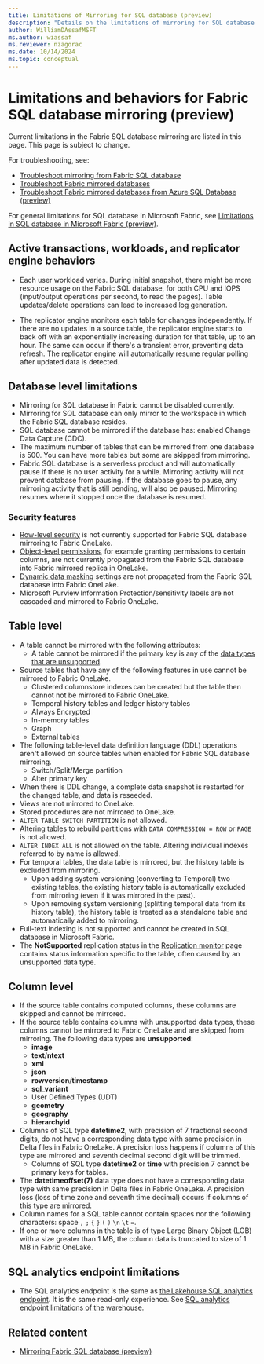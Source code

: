 ```yaml
---
title: Limitations of Mirroring for SQL database (preview)
description: "Details on the limitations of mirroring for SQL database in Fabric."
author: WilliamDAssafMSFT
ms.author: wiassaf
ms.reviewer: nzagorac
ms.date: 10/14/2024
ms.topic: conceptual
---
```

# Limitations and behaviors for Fabric SQL database mirroring (preview)

Current limitations in the Fabric SQL database mirroring are listed in this page. This page is subject to change.

For troubleshooting, see:

- [Troubleshoot mirroring from Fabric SQL database](mirroring-troubleshooting.md)
- [Troubleshoot Fabric mirrored databases](../mirrored-database/troubleshooting.md)
- [Troubleshoot Fabric mirrored databases from Azure SQL Database (preview)](../mirrored-database/azure-sql-database-troubleshoot.md)

For general limitations for SQL database in Microsoft Fabric, see [Limitations in SQL database in Microsoft Fabric (preview)](limitations.md).

## Active transactions, workloads, and replicator engine behaviors

- Each user workload varies. During initial snapshot, there might be more resource usage on the Fabric SQL database, for both CPU and IOPS (input/output operations per second, to read the pages). Table updates/delete operations can lead to increased log generation.

- The replicator engine monitors each table for changes independently. If there are no updates in a source table, the replicator engine starts to back off with an exponentially increasing duration for that table, up to an hour. The same can occur if there's a transient error, preventing data refresh. The replicator engine will automatically resume regular polling after updated data is detected.

## Database level limitations

- Mirroring for SQL database in Fabric cannot be disabled currently.
- Mirroring for SQL database can only mirror to the workspace in which the Fabric SQL database resides.
- SQL database cannot be mirrored if the database has: enabled Change Data Capture (CDC).
- The maximum number of tables that can be mirrored from one database is 500. You can have more tables but some are skipped from mirroring.
- Fabric SQL database is a serverless product and will automatically pause if there is no user activity for a while. Mirroring activity will not prevent database from pausing. If the database goes to pause, any mirroring activity that is still pending, will also be paused. Mirroring resumes where it stopped once the database is resumed.

### Security features

- [Row-level security](/sql/relational-databases/security/row-level-security?view=fabric&preserve-view=true) is not currently supported for Fabric SQL database mirroring to Fabric OneLake.
- [Object-level permissions](/sql/t-sql/statements/grant-object-permissions-transact-sql?view=fabric&preserve-view=true), for example granting permissions to certain columns, are not
    currently propagated from the Fabric SQL database into Fabric mirrored replica in OneLake.
- [Dynamic data masking](/sql/relational-databases/security/dynamic-data-masking?view=fabric&preserve-view=true) settings are not propagated from the Fabric SQL database into Fabric OneLake.
- Microsoft Purview Information Protection/sensitivity labels are not cascaded and mirrored to Fabric OneLake.

## Table level

- A table cannot be mirrored with the following attributes:
   - A table cannot be mirrored if the primary key is any of the [data types that are unsupported](#column-level).
- Source tables that have any of the following features in use cannot be mirrored to Fabric OneLake.
   - Clustered columnstore indexes can be created but the table then cannot not be mirrored to Fabric OneLake.
   - Temporal history tables and ledger history tables
   - Always Encrypted
   - In-memory tables
   - Graph
   - External tables
- The following table-level data definition language (DDL) operations aren't allowed on source tables when enabled for Fabric SQL database mirroring.
   - Switch/Split/Merge partition
   - Alter primary key
- When there is DDL change, a complete data snapshot is restarted for the changed table, and data is reseeded.
- Views are not mirrored to OneLake.
- Stored procedures are not mirrored to OneLake.
- `ALTER TABLE SWITCH PARTITION` is not allowed.
- Altering tables to rebuild partitions with `DATA COMPRESSION = ROW` or `PAGE` is not allowed.
- `ALTER INDEX ALL` is not allowed on the table. Altering individual indexes referred to by name is allowed.
- For temporal tables, the data table is mirrored, but the history table is excluded from mirroring.
   - Upon adding system versioning (converting to Temporal) two existing tables, the existing history table is automatically excluded from mirroring (even if it was mirrored in the past).
   - Upon removing system versioning (splitting temporal data from its history table), the history table is treated as a standalone table and automatically added to mirroring.
- Full-text indexing is not supported and cannot be created in SQL database in Microsoft Fabric.
- The **NotSupported** replication status in the [Replication monitor](mirroring-monitor.md) page contains status information specific to the table, often caused by an unsupported data type.

## Column level

- If the source table contains computed columns, these columns are skipped and cannot be mirrored.
- If the source table contains columns with unsupported data types, these columns cannot be mirrored to Fabric OneLake and are skipped from mirroring. The following data types are **unsupported**:
   - **image**
   - **text**/**ntext**
   - **xml**
   - **json**
   - **rowversion**/**timestamp**
   - **sql_variant**
   - User Defined Types (UDT)
   - **geometry**
   - **geography**
   - **hierarchyid**
- Columns of SQL type **datetime2**, with precision of 7 fractional second digits, do not have a corresponding data type with same precision in Delta files in Fabric OneLake. A precision loss happens if columns of this type are mirrored and seventh decimal second digit will be trimmed.
   - Columns of SQL type **datetime2** or **time** with precision 7 cannot be primary keys for tables.
- The **datetimeoffset(7)** data type does not have a corresponding data type with same precision in Delta files in Fabric OneLake. A precision loss (loss of time zone and seventh time decimal) occurs if columns of this type are mirrored.
- Column names for a SQL table cannot contain spaces nor the following characters: space `,` `;` `{` `}` `(` `)` `\n` `\t` `=`.
- If one or more columns in the table is of type Large Binary Object (LOB) with a size greater than 1 MB, the column data is truncated to size of 1 MB in Fabric OneLake.

## SQL analytics endpoint limitations

- The SQL analytics endpoint is the same as [the Lakehouse SQL analytics endpoint](../../data-engineering/lakehouse-overview.md#lakehouse-sql-analytics-endpoint). It is the same read-only experience. See [SQL analytics endpoint limitations of the warehouse](../../data-warehouse/limitations.md#limitations-of-the-sql-analytics-endpoint).

## Related content

- [Mirroring Fabric SQL database (preview)](mirroring-overview.md)
